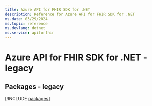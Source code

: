 ```yaml
---
title: Azure API for FHIR SDK for .NET
description: Reference for Azure API for FHIR SDK for .NET
ms.date: 03/29/2024
ms.topic: reference
ms.devlang: dotnet
ms.service: apiforfhir
---
```

# Azure API for FHIR SDK for .NET - legacy
## Packages - legacy
[!INCLUDE [packages](api-for-fhir-index.md)]